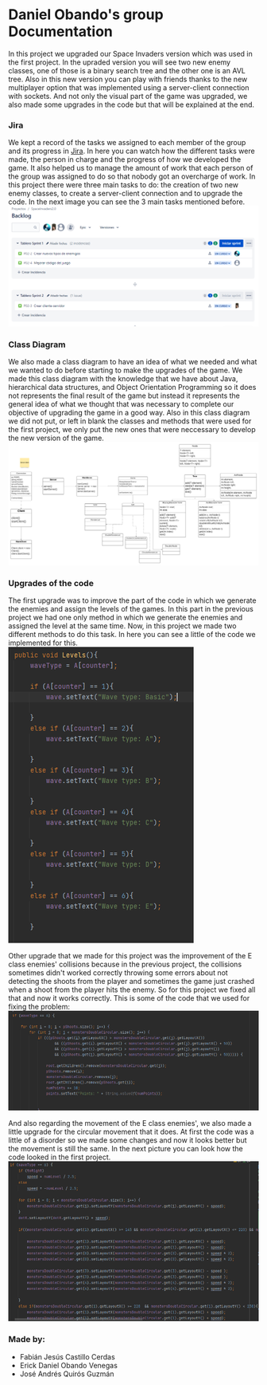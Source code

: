 # Daniel Obando's group Documentation

In this project we upgraded our Space Invaders version which was used in the first project. In the upraded version you will see two new enemy classes, one of those is a binary
search tree and the other one is an AVL tree. Also in this new version you can play with friends thanks to the new multiplayer option that was implemented using a server-client
connection with sockets. And not only the visual part of the game was upgraded, we also made some upgrades in the code but that will be explained at the end.

### Jira

We kept a record of the tasks we assigned to each member of the group and its progress in [Jira](https://spaceinvaders2.atlassian.net/jira/software/projects/P02/boards/1/backlog).
In here you can watch how the different tasks were made, the person in charge and the progress of how we developed the game. It also helped us to manage the amount of work that
each person of the group was assigned to do so that nobody got an overcharge of work. In this project there were three main tasks to do: the creation of two new enemy classes, 
to create a server-client connection and to upgrade the code. In the next image you can see the 3 main tasks mentioned before.
![Jira Preview](https://raw.githubusercontent.com/Soir31/SpaceInvaders2.0/main/Doc%20Images/Jira.PNG)

### Class Diagram

We also made a class diagram to have an idea of what we needed and what we wanted to do before starting to make the upgrades of the game. We made this class diagram with the 
knowledge that we have about Java, hierarchical data structures, and Object Orientation Programming so it does not represents the final result of the game but instead it 
represents the general idea of what we thought that was necessary to complete our objective of upgrading the game in a good way. Also in this class diagram we did not put, or 
left in blank the classes and methods that were used for the first project, we only put the new ones that were neccessary to develop the new version of the game.
![Class Diagram](https://raw.githubusercontent.com/Soir31/SpaceInvaders2.0/main/Doc%20Images/Class%20Diagram.png)

### Upgrades of the code

The first upgrade was to improve the part of the code in which we generate the enemies and assign the levels of the games. In this part in the previous project we had one only
method in which we generate the enemies and assigned the level at the same time. Now, in this project we made two different methods to do this task. In here you can see a little
of the code we implemented for this.
![Upgrade1](https://raw.githubusercontent.com/Soir31/SpaceInvaders2.0/main/Doc%20Images/upgrade1.png)

Other upgrade that we made for this project was the improvement of the E class enemies' collisions because in the previous project, the collisions sometimes didn't worked
correctly throwing some errors about not detecting the shoots from the player and sometimes the game just crashed when a shoot from the player hits the enemy. So for this
project we fixed all that and now it works correctly. This is some of the code that we used for fixing the problem:
![Upgrade2](https://raw.githubusercontent.com/Soir31/SpaceInvaders2.0/main/Doc%20Images/upgrade2.png)

And also regarding the movement of the E class enemies', we also made a little upgrade for the circular movement that it does. At first the code was a little of a disorder so
we made some changes and now it looks better but the movement is still the same. In the next picture you can look how the code looked in the first project.
![Upgrade4](https://raw.githubusercontent.com/Soir31/SpaceInvaders2.0/main/Doc%20Images/upgrade4.PNG)

### Made by:

* Fabián Jesús Castillo Cerdas 
* Erick Daniel Obando Venegas 
* José Andrés Quirós Guzmán
